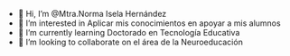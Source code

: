 - 👋 Hi, I’m @Mtra.Norma Isela Hernández
- 👀 I’m interested in Aplicar mis conocimientos en apoyar a mis alumnos
- 🌱 I’m currently learning Doctorado en Tecnología Educativa
- 💞️ I’m looking to collaborate on el área de la Neuroeducación


<!---
Isela0315/Isela0315 is a ✨ special ✨ repository because its `README.md` (this file) appears on your GitHub profile.
You can click the Preview link to take a look at your changes.
--->
